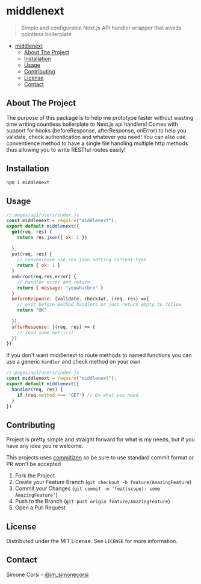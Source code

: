 # middlenext

> Simple and configurable Next.js API handler wrapper that avoids pointless boilerplate

<!-- toc -->

- [middlenext](#middlenext)
  - [About The Project](#about-the-project)
  - [Installation](#installation)
  - [Usage](#usage)
  - [Contributing](#contributing)
  - [License](#license)
  - [Contact](#contact)

<!-- tocstop -->

## About The Project

The purpose of this package is to help me prototype faster without wasting time writing countless boilerplate to Next.js api handlers! 
Comes with support for hooks (beforeResponse, afterResponse, onError) to help you validate, check authentication and whatever you need!
You can also use conventience method to have a single file handling multiple http methods thus allowing you to write RESTful routes easily!

<!-- GETTING STARTED -->

## Installation

```sh
npm i middlenext
```

<!-- USAGE EXAMPLES -->

## Usage

```js
// pages/api/users/index.js
const middlenext = require("middlenext");
export default middlenext({
  get(req, res) {
    return res.json({ ok: 1 })
    
  },
  put(req, res) {
    // convenience use res.json setting content-type
    return { ok: 1 }
  }
  onError(req,res,error) {
    // handler error and return
    return { message: "youwhatbro" }
  }
  beforeResponse: [validate, checkJwt, (req, res) =>{
    // exit before method handlers or just return empty to follow
    return "OK"
    
  }],
  afterResponse: [(req, res) => {
    // send some metrics?
  }]
})
```

If you don't want middlenext to route methods to named functions you can use a generic `handler` and check method on your own

```js
// pages/api/users/index.js
const middlenext = require("middlenext");
export default middlenext({
  handler(req, res) {
    if (req.method === 'GET') // Do what you need
  }
})
```

<!-- CONTRIBUTING -->

## Contributing

Project is pretty simple and straight forward for what is my needs, but if you have any idea you're welcome.

This projects uses [commitizen](https://github.com/commitizen/cz-cli) so be sure to use standard commit format or PR won't be accepted

1. Fork the Project
2. Create your Feature Branch (`git checkout -b feature/AmazingFeature`)
3. Commit your Changes (`git commit -m 'feat(scope): some AmazingFeature'`)
4. Push to the Branch (`git push origin feature/AmazingFeature`)
5. Open a Pull Request

<!-- LICENSE -->

## License

Distributed under the MIT License. See `LICENSE` for more information.

<!-- CONTACT -->

## Contact

Simone Corsi - [@im_simonecorsi](https://twitter.com/im_simonecorsi)
